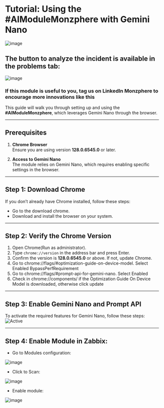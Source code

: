 # Tutorial: Using the #AIModuleMonzphere with Gemini Nano

![image](https://github.com/user-attachments/assets/73fd3456-5e11-4980-8445-978dc38dd609)

## The button to analyze the incident is available in the problems tab:

![image](https://github.com/user-attachments/assets/cf7421f3-503d-4f3d-a2cd-cf74b3811179)

### If this module is useful to you, tag us on LinkedIn Monzphere to encourage more innovations like this

This guide will walk you through setting up and using the **#AIModuleMonzphere**, which leverages Gemini Nano through the browser.

---

## Prerequisites
1. **Chrome Browser**  
   Ensure you are using version **128.0.6545.0** or later.

2. **Access to Gemini Nano**  
   The module relies on Gemini Nano, which requires enabling specific settings in the browser.

---

## Step 1: Download Chrome 
If you don’t already have Chrome installed, follow these steps:
- Go to the download chrome.
- Download and install the browser on your system.

---

## Step 2: Verify the Chrome Version
1. Open Chrome(Run as administrator).
2. Type `chrome://version` in the address bar and press Enter.
3. Confirm the version is **128.0.6545.0** or above. If not, update Chrome.
4. Go to chrome://flags/#optimization-guide-on-device-model. Select Enabled BypassPerfRequirement
5. Go to chrome://flags/#prompt-api-for-gemini-nano. Select Enabled
6. Check in chrome://components/ if the Optimization Guide On Device Model is downloaded, otherwise click update

---

## Step 3: Enable Gemini Nano and Prompt API
To activate the required features for Gemini Nano, follow these steps:
![Active](https://miro.medium.com/v2/resize:fit:720/format:webp/1*ZPRqC5EDhDytbZiUsXg8Ug.png)

---

## Step 4: Enable Module in Zabbix:

- Go to Modules configuration:

![image](https://github.com/user-attachments/assets/14353e7c-d48a-41ae-a556-2723ab61cfa2)

- Click to Scan:

 ![image](https://github.com/user-attachments/assets/c8b3e5ac-6381-4ffe-8e61-f61e35142d0b)

- Enable module:

![image](https://github.com/user-attachments/assets/2b9fe894-b874-49bd-be13-bc479d3be404)





